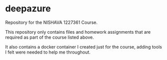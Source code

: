 # deepazure
Repository for the NISHAVA 1227361 Course.

This repository only contains files and homework assignments that are required as part of the course listed above.

It also contains a docker container I created just for the course, adding tools I felt were needed to help me throughout.
